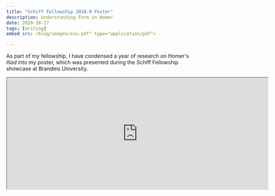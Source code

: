 ```yaml
---
title: "Schiff Fellowship 2018-9 Poster"
description: Understanding Form in Homer
date: 2020-10-27
tags: [writing]
embed src: /blog/images/xxx.pdf" type="application/pdf">

---
```

<p>As part of my fellowship, I have condensed a year of research on Homer's <i>Iliad</i> into my poster, which was presented during the Schiff Fellowship showcase at Brandeis University. </p>


<iframe src="https://drive.google.com/file/d/1rXR69JBHyiTuDRuo-2aycRup7oQ8A_yo/preview" width="700px" height="300px"></iframe>  
